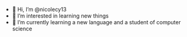 - 👋 Hi, I’m @nicolecy13
- 👀 I’m interested in learning new things
- 🌱 I’m currently learning a new language and a student of computer science

<!---
nicolecy13/nicolecy13 is a ✨ special ✨ repository because its `README.md` (this file) appears on your GitHub profile.
You can click the Preview link to take a look at your changes.
--->
